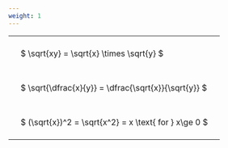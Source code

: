 ```yaml
---
weight: 1
---
```


<style type="text/css">
#T_f0766 th.col_heading {
  text-align: left;
  font-size: 1em;
}
#T_f0766 td {
  text-align: left;
  font-size: 1em;
  padding: 1.5em;
}
</style>
<table id="T_f0766">
  <thead>
  </thead>
  <tbody>
    <tr>
      <td id="T_f0766_row0_col0" class="data row0 col0" >$ \sqrt{xy} = \sqrt{x} \times \sqrt{y} $</td>
    </tr>
    <tr>
      <td id="T_f0766_row1_col0" class="data row1 col0" >$ \sqrt{\dfrac{x}{y}} = \dfrac{\sqrt{x}}{\sqrt{y}} $</td>
    </tr>
    <tr>
      <td id="T_f0766_row2_col0" class="data row2 col0" >$ (\sqrt{x})^2 = \sqrt{x^2} = x \text{ for } x\ge 0 $</td>
    </tr>
  </tbody>
</table>
